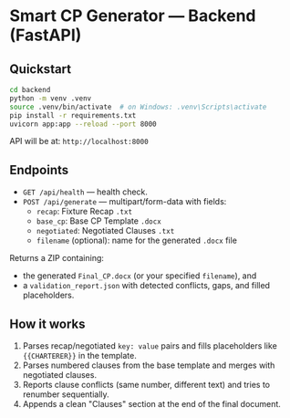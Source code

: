 # Smart CP Generator — Backend (FastAPI)

## Quickstart
```bash
cd backend
python -m venv .venv
source .venv/bin/activate  # on Windows: .venv\Scripts\activate
pip install -r requirements.txt
uvicorn app:app --reload --port 8000
```
API will be at: `http://localhost:8000`

## Endpoints
- `GET /api/health` — health check.
- `POST /api/generate` — multipart/form-data with fields:
  - `recap`: Fixture Recap `.txt`
  - `base_cp`: Base CP Template `.docx`
  - `negotiated`: Negotiated Clauses `.txt`
  - `filename` (optional): name for the generated `.docx` file

Returns a ZIP containing:
- the generated `Final_CP.docx` (or your specified `filename`), and
- a `validation_report.json` with detected conflicts, gaps, and filled placeholders.

## How it works
1. Parses recap/negotiated `key: value` pairs and fills placeholders like `{{CHARTERER}}` in the template.
2. Parses numbered clauses from the base template and merges with negotiated clauses.
3. Reports clause conflicts (same number, different text) and tries to renumber sequentially.
4. Appends a clean "Clauses" section at the end of the final document.
